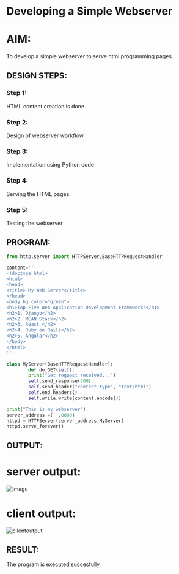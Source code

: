 # Developing a Simple Webserver

# AIM:

To develop a simple webserver to serve html programming pages.

## DESIGN STEPS:

### Step 1:

HTML content creation is done

### Step 2:

Design of webserver workflow

### Step 3:

Implementation using Python code

### Step 4:

Serving the HTML pages.

### Step 5:

Testing the webserver

## PROGRAM:
```py
from http.server import HTTPServer,BaseHTTPRequestHandler

content='''
<!doctype html>
<html>
<head>
<title> My Web Server</title>
</head>
<body bg color="green">
<h1>Top Five Web Application Development Frameworks</h1>
<h2>1. Django</h2>
<h2>2. MEAN Stack</h2>
<h2>3. React </h2>
<h2>4. Ruby on Rails</h2>
<h2>5. Angular</h2>
</body>
</html>
'''

class MyServer(BaseHTTPRequestHandler):
        def do_GET(self):
        print("Get request received...")
        self.send_response(200) 
        self.send_header("content-type", "text/html")       
        self.end_headers()
        self.wfile.write(content.encode())

print("This is my webserver") 
server_address =('',8000)
httpd = HTTPServer(server_address,MyServer)
httpd.serve_forever()
```
## OUTPUT:

# server output:
![image](https://user-images.githubusercontent.com/129143499/234750957-85bcf4d7-2887-44f9-b5d5-f53286337239.png)


# client output:
![cilentoutput](img/webserver.jpg)




## RESULT:
The program is executed succesfully
